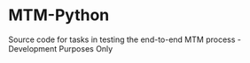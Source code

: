 # MTM-Python
Source code for tasks in testing the end-to-end MTM process - Development Purposes Only
